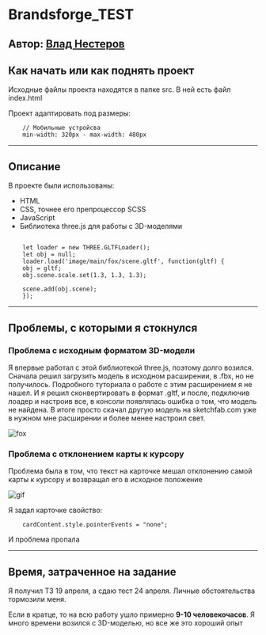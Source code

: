 # Brandsforge_TEST

## Автор: [Влад Нестеров](vk.com/vlanesvit)

## Как начать или как поднять проект

Исходные файлы проекта находятся в папке srс. В ней есть файл index.html

Проект адаптировать под размеры:

```
    // Мобильные устройсва
    min-width: 320px - max-width: 480px
```

---

## Описание

В проекте были использованы:

- HTML
- CSS, точнее его препроцессор SCSS
- JavaScript
- Библиотека three.js для работы с 3D-моделями

```

    let loader = new THREE.GLTFLoader();
    let obj = null;
    loader.load('image/main/fox/scene.gltf', function(gltf) {
    obj = gltf;
    obj.scene.scale.set(1.3, 1.3, 1.3);

    scene.add(obj.scene);
    });
```

---

## Проблемы, с которыми я стокнулся

### Проблема с исходным форматом 3D-модели

Я впервые работал с этой библиотекой three.js, поэтому долго возился.
Сначала решил загрузить модель в исходном расширении, в .fbx, но не получилось. Подробного туториала о работе с этим расширением я не нашел.
И я решил сконвертировать в формат .gltf, и после, подключив лоадер и настроив все, в консоли появлялась ошибка о том, что модель не найдена.
В итоге просто скачал другую модель на sketchfab.com уже в нужном мне расширении и более менее настроил свет.

![fox](https://i.postimg.cc/XYPXqMKj/fox.jpg)

### Проблема с отклонением карты к курсору

Проблема была в том, что текст на карточке мешал отклонению самой карты к курсору и возвращал его в исходное положение

![gif](https://media.giphy.com/media/EEMCM6ChIReHTbKu8R/source.gif)

Я задал карточке свойство:

```
    cardContent.style.pointerEvents = "none";
```

И проблема пропала

---

## Время, затраченное на задание

Я получил ТЗ 19 апреля, а сдаю тест 24 апреля. Личные обстоятельства тормозили меня.

Если в кратце, то на всю работу ушло примерно **9-10 человекочасов**. Я много времени возился с 3D-моделью, но все же это хороший опыт
